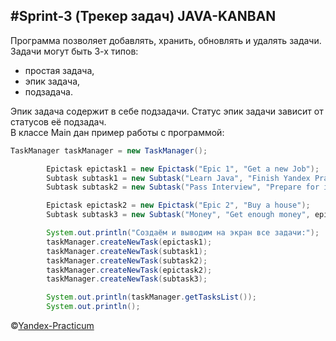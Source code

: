 #**Sprint-3 (Трекер задач)**
JAVA-KANBAN
-
 Программа позволяет добавлять, хранить, обновлять и удалять задачи.
 Задачи могут быть 3-х типов: 
* простая задача, 
* эпик задача,
* подзадача.
 
Эпик задача содержит в себе подзадачи. Статус эпик задачи зависит от статусов её подзадач.   
В классе Main дан пример работы с программой:
```java
TaskManager taskManager = new TaskManager();

		Epictask epictask1 = new Epictask("Epic 1", "Get a new Job");
		Subtask subtask1 = new Subtask("Learn Java", "Finish Yandex Practicum", epictask1);
		Subtask subtask2 = new Subtask("Pass Interview", "Prepare for interviews", epictask1);

		Epictask epictask2 = new Epictask("Epic 2", "Buy a house");
		Subtask subtask3 = new Subtask("Money", "Get enough money", epictask2);

		System.out.println("Создаём и выводим на экран все задачи:");
		taskManager.createNewTask(epictask1);
		taskManager.createNewTask(subtask1);
		taskManager.createNewTask(subtask2);
		taskManager.createNewTask(epictask2);
		taskManager.createNewTask(subtask3);

		System.out.println(taskManager.getTasksList());
		System.out.println();
```

©[Yandex-Practicum](https://practicum.yandex.ru/ "Онлайн курс по Java")